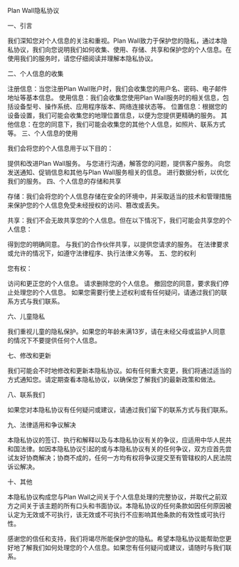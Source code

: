 Plan Wall隐私协议

一、引言

我们深知您对个人信息的关注和重视。Plan Wall致力于保护您的隐私，通过本隐私协议，我们向您说明我们如何收集、使用、存储、共享和保护您的个人信息。在使用我们的服务时，请您仔细阅读并理解本隐私协议。

二、个人信息的收集

注册信息：当您注册Plan Wall账户时，我们会收集您的用户名、密码、电子邮件地址等基本信息。
使用信息：我们会收集您使用Plan Wall服务时的相关信息，包括设备型号、操作系统、应用程序版本、网络连接状态等。
位置信息：根据您的设备设置，我们可能会收集您的地理位置信息，以便为您提供更精确的服务。
其他信息：在您的同意下，我们可能会收集您的其他个人信息，如照片、联系方式等。
三、个人信息的使用

我们会将您的个人信息用于以下目的：

提供和改进Plan Wall服务。
与您进行沟通，解答您的问题，提供客户服务。
向您发送通知、促销信息和其他与Plan Wall服务相关的信息。
进行数据分析，以优化我们的服务。
四、个人信息的存储和共享

存储：我们会将您的个人信息存储在安全的环境中，并采取适当的技术和管理措施来保护您的个人信息免受未经授权的访问、篡改或丢失。

共享：我们不会无故共享您的个人信息。但在以下情况下，我们可能会共享您的个人信息：

得到您的明确同意。
与我们的合作伙伴共享，以提供您请求的服务。
在法律要求或允许的情况下，如遵守法律程序、执行法律义务等。
五、您的权利

您有权：

访问和更正您的个人信息。
请求删除您的个人信息。
撤回您的同意，要求我们停止处理您的个人信息。
如果您需要行使上述权利或有任何疑问，请通过我们的联系方式与我们联系。

六、儿童隐私

我们重视儿童的隐私保护。如果您的年龄未满13岁，请在未经父母或监护人同意的情况下不要提供任何个人信息。

七、修改和更新

我们可能会不时地修改和更新本隐私协议。如有任何重大变更，我们将通过适当的方式通知您。请定期查看本隐私协议，以确保您了解我们的最新政策和做法。

八、联系我们

如果您对本隐私协议有任何疑问或建议，请通过我们留下的联系方式与我们联系。

九、法律适用和争议解决

本隐私协议的签订、执行和解释以及与本隐私协议有关的争议，应适用中华人民共和国法律。如因本隐私协议引起的或与本隐私协议有关的任何争议，双方应首先尝试友好协商解决；协商不成的，任何一方均有权将争议提交至有管辖权的人民法院诉讼解决。

十、其他

本隐私协议构成您与Plan Wall之间关于个人信息处理的完整协议，并取代之前双方之间关于该主题的所有口头和书面协议。本隐私协议的任何条款如因任何原因被认定为无效或不可执行，该无效或不可执行不应影响其他条款的有效性或可执行性。

感谢您的信任和支持，我们将竭尽所能保护您的隐私。希望本隐私协议能帮助您更好地了解我们如何处理您的个人信息。如果您有任何疑问或建议，请随时与我们联系。

